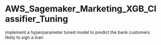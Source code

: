 # AWS_Sagemaker_Marketing_XGB_Classifier_Tuning
 implement a hyperparameter tuned model to predict the bank customers likely to sign a loan
